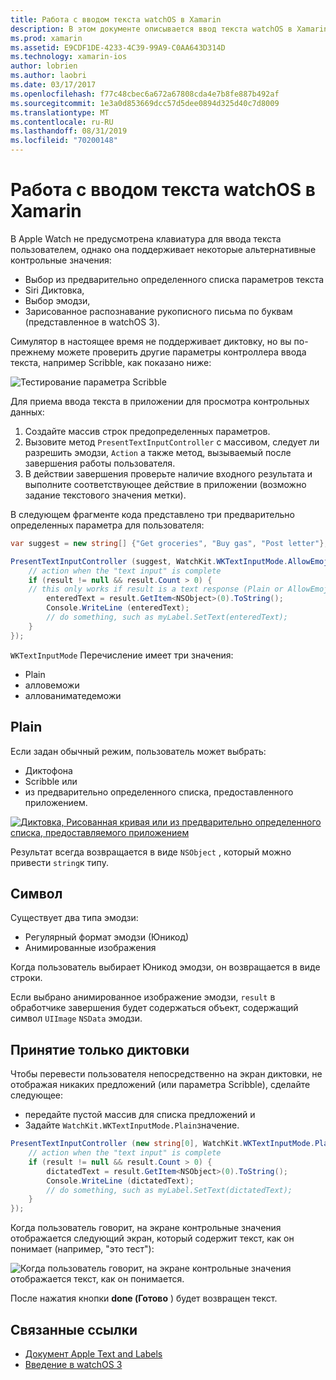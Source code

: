 ```yaml
---
title: Работа с вводом текста watchOS в Xamarin
description: В этом документе описывается ввод текста watchOS в Xamarin. В нем обсуждается метод Пресенттекстинпутконтроллер, Scribble, обычный текст, эмодзи и диктовка.
ms.prod: xamarin
ms.assetid: E9CDF1DE-4233-4C39-99A9-C0AA643D314D
ms.technology: xamarin-ios
author: lobrien
ms.author: laobri
ms.date: 03/17/2017
ms.openlocfilehash: f77c48cbec6a672a67808cda4e7b8fe887b492af
ms.sourcegitcommit: 1e3a0d853669dcc57d5dee0894d325d40c7d8009
ms.translationtype: MT
ms.contentlocale: ru-RU
ms.lasthandoff: 08/31/2019
ms.locfileid: "70200148"
---
```

# <a name="working-with-watchos-text-input-in-xamarin"></a>Работа с вводом текста watchOS в Xamarin

В Apple Watch не предусмотрена клавиатура для ввода текста пользователем, однако она поддерживает некоторые альтернативные контрольные значения:

- Выбор из предварительно определенного списка параметров текста
- Siri Диктовка,
- Выбор эмодзи,
- Зарисованное распознавание рукописного письма по буквам (представленное в watchOS 3).

Симулятор в настоящее время не поддерживает диктовку, но вы по-прежнему можете проверить другие параметры контроллера ввода текста, например Scribble, как показано ниже:

![](text-input-images/textinput-sml.png "Тестирование параметра Scribble")

Для приема ввода текста в приложении для просмотра контрольных данных:

1. Создайте массив строк предопределенных параметров.
2. Вызовите метод `PresentTextInputController` с массивом, следует ли разрешить эмодзи, `Action` а также метод, вызываемый после завершения работы пользователя.
3. В действии завершения проверьте наличие входного результата и выполните соответствующее действие в приложении (возможно задание текстового значения метки).

В следующем фрагменте кода представлено три предварительно определенных параметра для пользователя:

```csharp
var suggest = new string[] {"Get groceries", "Buy gas", "Post letter"};

PresentTextInputController (suggest, WatchKit.WKTextInputMode.AllowEmoji, (result) => {
    // action when the "text input" is complete
    if (result != null && result.Count > 0) {
    // this only works if result is a text response (Plain or AllowEmoji)
        enteredText = result.GetItem<NSObject>(0).ToString();
        Console.WriteLine (enteredText);
        // do something, such as myLabel.SetText(enteredText);
    }
});
```

`WKTextInputMode` Перечисление имеет три значения:

- Plain
- алловеможи
- аллованиматедеможи

## <a name="plain"></a>Plain

Если задан обычный режим, пользователь может выбрать:

- Диктофона
- Scribble или
- из предварительно определенного списка, предоставленного приложением.

[![](text-input-images/plain-scribble-sml.png "Диктовка, Рисованная кривая или из предварительно определенного списка, предоставляемого приложением")](text-input-images/plain-scribble.png#lightbox)

Результат всегда возвращается в виде `NSObject` , который можно привести `string`к типу.

## <a name="emoji"></a>Символ

Существует два типа эмодзи:

- Регулярный формат эмодзи (Юникод)
- Анимированные изображения

Когда пользователь выбирает Юникод эмодзи, он возвращается в виде строки.

Если выбрано анимированное изображение эмодзи, `result` в обработчике завершения будет содержаться объект, содержащий символ `UIImage` `NSData` эмодзи.

## <a name="accepting-dictation-only"></a>Принятие только диктовки

Чтобы перевести пользователя непосредственно на экран диктовки, не отображая никаких предложений (или параметра Scribble), сделайте следующее:

- передайте пустой массив для списка предложений и
- Задайте `WatchKit.WKTextInputMode.Plain`значение.

```csharp
PresentTextInputController (new string[0], WatchKit.WKTextInputMode.Plain, (result) => {
    // action when the "text input" is complete
    if (result != null && result.Count > 0) {
        dictatedText = result.GetItem<NSObject>(0).ToString();
        Console.WriteLine (dictatedText);
        // do something, such as myLabel.SetText(dictatedText);
    }
});
```

Когда пользователь говорит, на экране контрольные значения отображается следующий экран, который содержит текст, как он понимает (например, "это тест"):

![](text-input-images/dictation.png "Когда пользователь говорит, на экране контрольные значения отображается текст, как он понимается.")

После нажатия кнопки **done (Готово** ) будет возвращен текст.



## <a name="related-links"></a>Связанные ссылки

- [Документ Apple Text and Labels](https://developer.apple.com/library/ios/documentation/General/Conceptual/WatchKitProgrammingGuide/TextandLabels.html)
- [Введение в watchOS 3](~/ios/watchos/platform/introduction-to-watchos3/index.md)
